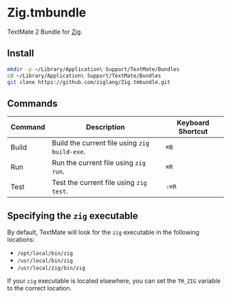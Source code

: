 # Zig.tmbundle

TextMate 2 Bundle for [Zig](https://ziglang.org).

## Install

```bash
mkdir -p ~/Library/Application\ Support/TextMate/Bundles
cd ~/Library/Application\ Support/TextMate/Bundles
git clone https://github.com/ziglang/Zig.tmbundle.git
```

## Commands

| Command | Description                                   | Keyboard Shortcut |
| --------| --------------------------------------------- | ----------------- |
| Build   | Build the current file using `zig build-exe`. | `⌘B`              |
| Run     | Run the current file using `zig run`.         | `⌘R`              |
| Test    | Test the current file using `zig test`.       | `⇧⌘R`             |


## Specifying the `zig` executable

By default, TextMate will look for the `zig` executable in the following locations:

- `/opt/local/bin/zig`
- `/usr/local/bin/zig`
- `/usr/local/zig/bin/zig`

If your `zig` executable is located elsewhere, you can set the `TM_ZIG` variable to the correct location.
